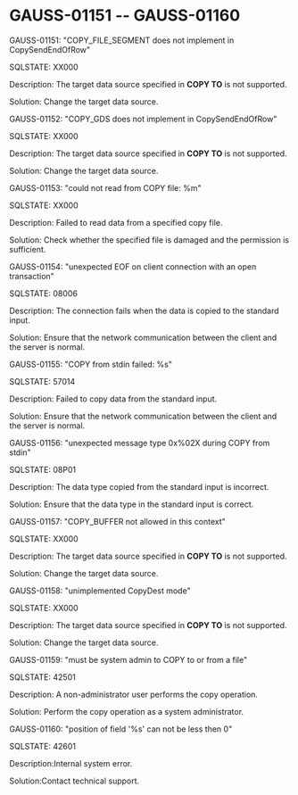 # GAUSS-01151 -- GAUSS-01160<a name="EN-US_TOPIC_0302073706"></a>

GAUSS-01151: "COPY\_FILE\_SEGMENT does not implement in CopySendEndOfRow"

SQLSTATE: XX000

Description: The target data source specified in  **COPY TO**  is not supported.

Solution: Change the target data source.

GAUSS-01152: "COPY\_GDS does not implement in CopySendEndOfRow"

SQLSTATE: XX000

Description: The target data source specified in  **COPY TO**  is not supported.

Solution: Change the target data source.

GAUSS-01153: "could not read from COPY file: %m"

SQLSTATE: XX000

Description: Failed to read data from a specified copy file.

Solution: Check whether the specified file is damaged and the permission is sufficient.

GAUSS-01154: "unexpected EOF on client connection with an open transaction"

SQLSTATE: 08006

Description: The connection fails when the data is copied to the standard input.

Solution: Ensure that the network communication between the client and the server is normal.

GAUSS-01155: "COPY from stdin failed: %s"

SQLSTATE: 57014

Description: Failed to copy data from the standard input.

Solution: Ensure that the network communication between the client and the server is normal.

GAUSS-01156: "unexpected message type 0x%02X during COPY from stdin"

SQLSTATE: 08P01

Description: The data type copied from the standard input is incorrect.

Solution: Ensure that the data type in the standard input is correct.

GAUSS-01157: "COPY\_BUFFER not allowed in this context"

SQLSTATE: XX000

Description: The target data source specified in  **COPY TO**  is not supported.

Solution: Change the target data source.

GAUSS-01158: "unimplemented CopyDest mode"

SQLSTATE: XX000

Description: The target data source specified in  **COPY TO**  is not supported.

Solution: Change the target data source.

GAUSS-01159: "must be system admin to COPY to or from a file"

SQLSTATE: 42501

Description: A non-administrator user performs the copy operation.

Solution: Perform the copy operation as a system administrator.

GAUSS-01160: "position of field '%s' can not be less then 0"

SQLSTATE: 42601

Description:Internal system error.

Solution:Contact technical support.

